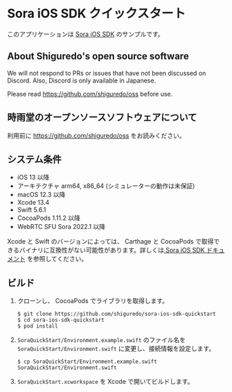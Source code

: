 # Sora iOS SDK クイックスタート

このアプリケーションは [Sora iOS SDK](https://github.com/shiguredo/sora-ios-sdk) のサンプルです。

## About Shiguredo's open source software

We will not respond to PRs or issues that have not been discussed on Discord. Also, Discord is only available in Japanese.

Please read https://github.com/shiguredo/oss before use.

## 時雨堂のオープンソースソフトウェアについて

利用前に https://github.com/shiguredo/oss をお読みください。

## システム条件

- iOS 13 以降
- アーキテクチャ arm64, x86_64 (シミュレーターの動作は未保証)
- macOS 12.3 以降
- Xcode 13.4
- Swift 5.6.1
- CocoaPods 1.11.2 以降
- WebRTC SFU Sora 2022.1 以降

Xcode と Swift のバージョンによっては、 Carthage と CocoaPods で取得できるバイナリに互換性がない可能性があります。詳しくは[ Sora iOS SDK ドキュメント](https://sora-ios-sdk.shiguredo.jp/) を参照してください。

## ビルド

1. クローンし、 CocoaPods でライブラリを取得します。

   ```
   $ git clone https://github.com/shiguredo/sora-ios-sdk-quickstart
   $ cd sora-ios-sdk-quickstart
   $ pod install
   ```

2. ``SoraQuickStart/Environment.example.swift`` のファイル名を ``SoraQuickStart/Environment.swift`` に変更し、接続情報を設定します。

   ```
   $ cp SoraQuickStart/Environment.example.swift SoraQuickStart/Environment.swift
   ```

3. ``SoraQuickStart.xcworkspace`` を Xcode で開いてビルドします。
